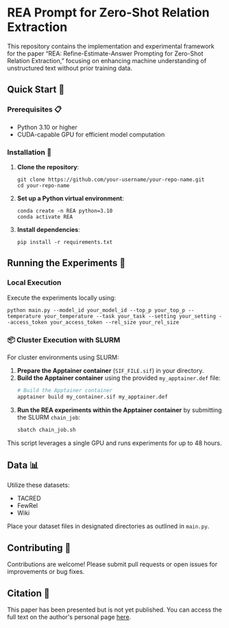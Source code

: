 
# REA Prompt for Zero-Shot Relation Extraction

This repository contains the implementation and experimental framework for the paper “REA: Refine-Estimate-Answer Prompting for Zero-Shot Relation Extraction,” focusing on enhancing machine understanding of unstructured text without prior training data.

## Quick Start 🚀

### Prerequisites 📋

- Python 3.10 or higher
- CUDA-capable GPU for efficient model computation

### Installation 🔧

1. **Clone the repository**:
   ```
   git clone https://github.com/your-username/your-repo-name.git
   cd your-repo-name
   ```

2. **Set up a Python virtual environment**:
   ```
   conda create -n REA python=3.10
   conda activate REA
   ```

3. **Install dependencies**:
   ```
   pip install -r requirements.txt
   ```

## Running the Experiments 🧪

### Local Execution

Execute the experiments locally using:
```
python main.py --model_id your_model_id --top_p your_top_p --temperature your_temperature --task your_task --setting your_setting --access_token your_access_token --rel_size your_rel_size
```

### 📦 Cluster Execution with SLURM

For cluster environments using SLURM:
1. **Prepare the Apptainer container** (`SIF_FILE.sif`) in your directory.
2. **Build the Apptainer container** using the provided `my_apptainer.def` file:
   ```bash
   # Build the Apptainer container
   apptainer build my_container.sif my_apptainer.def
   ```
3. **Run the REA experiments within the Apptainer container** by submitting the SLURM `chain_job`:
   ```bash
   sbatch chain_job.sh
   ```

This script leverages a single GPU and runs experiments for up to 48 hours.

## Data 📊

Utilize these datasets:
- TACRED
- FewRel
- Wiki

Place your dataset files in designated directories as outlined in `main.py`.

## Contributing 🤝

Contributions are welcome! Please submit pull requests or open issues for improvements or bug fixes.

## Citation 📄

This paper has been presented but is not yet published. You can access the full text on the author's personal page [here](https://amirlayegh.github.io/files/REA_Prompting.pdf).
